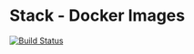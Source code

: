 # Stack - Docker Images
[![Build Status](https://travis-ci.org/pantherhub/stacks.svg?branch=master)](https://travis-ci.org/pantherhub/stacks)
